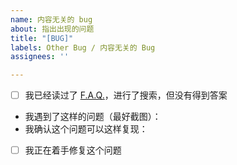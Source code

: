 ```yaml
---
name: 内容无关的 bug
about: 指出出现的问题
title: "[BUG]"
labels: Other Bug / 内容无关的 Bug
assignees: ''

---
```


<!-- 
首先，十分欢迎你来给 OI WIki 开 issue，在提交之前，请花时间阅读一下这个模板的内容，谢谢合作！
- issue 标题请写为 要汇报的主要内容
- （确认过后请将选项打钩 / 填为 `[x]`）
-->

- [ ] 我已经读过了 [F.A.Q.](https://oi-wiki.org/intro/faq/)，进行了搜索，但没有得到答案
- 我遇到了这样的问题（最好截图）：
- 我确认这个问题可以这样复现：
- [ ] 我正在着手修复这个问题
